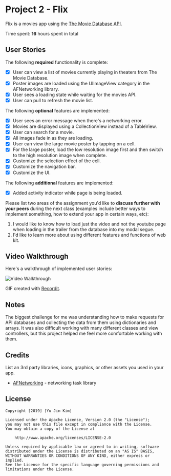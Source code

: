 # Project 2 - Flix

Flix is a movies app using the [The Movie Database API](http://docs.themoviedb.apiary.io/#).

Time spent: **16** hours spent in total

## User Stories

The following **required** functionality is complete:

- [X] User can view a list of movies currently playing in theaters from The Movie Database.
- [X] Poster images are loaded using the UIImageView category in the AFNetworking library.
- [X] User sees a loading state while waiting for the movies API.
- [X] User can pull to refresh the movie list.

The following **optional** features are implemented:

- [X] User sees an error message when there's a networking error.
- [X] Movies are displayed using a CollectionView instead of a TableView.
- [X] User can search for a movie.
- [x] All images fade in as they are loading.
- [X] User can view the large movie poster by tapping on a cell.
- [x] For the large poster, load the low resolution image first and then switch to the high resolution image when complete.
- [X] Customize the selection effect of the cell.
- [X] Customize the navigation bar.
- [x] Customize the UI.

The following **additional** features are implemented:

- [X] Added activity indicator while page is being loaded.

Please list two areas of the assignment you'd like to **discuss further with your peers** during the next class (examples include better ways to implement something, how to extend your app in certain ways, etc):

1. I would like to know how to load just the video and not the youtube page when loading in the trailer from the database into my modal segue.
2. I'd like to learn more about using different features and functions of web kit.

## Video Walkthrough

Here's a walkthrough of implemented user stories:

<img src='http://g.recordit.co/Ns8vajaF03.gif' title='Video Walkthrough' width='' alt='Video Walkthrough'/>

GIF created with [Recordit](http://recordit.co/).

## Notes

The biggest challenge for me was understanding how to make requests for API databases and collecting the data from them using dictionaries and arrays. It was also difficult working with many different classes and view controllers, but this project helped me feel more comfortable working with them.
## Credits

List an 3rd party libraries, icons, graphics, or other assets you used in your app.

- [AFNetworking](https://github.com/AFNetworking/AFNetworking) - networking task library

## License

    Copyright [2019] [Yu Jin Kim]

    Licensed under the Apache License, Version 2.0 (the "License");
    you may not use this file except in compliance with the License.
    You may obtain a copy of the License at

        http://www.apache.org/licenses/LICENSE-2.0

    Unless required by applicable law or agreed to in writing, software
    distributed under the License is distributed on an "AS IS" BASIS,
    WITHOUT WARRANTIES OR CONDITIONS OF ANY KIND, either express or implied.
    See the License for the specific language governing permissions and
    limitations under the License.
